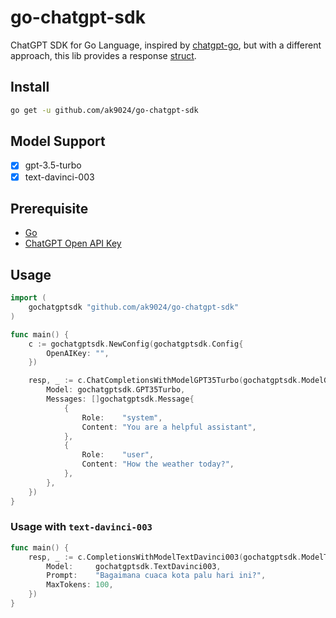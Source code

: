 # go-chatgpt-sdk

ChatGPT SDK for Go Language, inspired by [chatgpt-go](https://github.com/chatgp/chatgpt-go), but with a different approach, this lib provides a response [struct](./struct.go).

## Install

```bash
go get -u github.com/ak9024/go-chatgpt-sdk
```

## Model Support

- [x] gpt-3.5-turbo
- [x] text-davinci-003

## Prerequisite

- [Go](https://go.dev/doc/install)
- [ChatGPT Open API Key](https://platform.openai.com/account/api-keys)

## Usage

```go
import (
	gochatgptsdk "github.com/ak9024/go-chatgpt-sdk"
)

func main() {
	c := gochatgptsdk.NewConfig(gochatgptsdk.Config{
		OpenAIKey: "",
	})

	resp, _ := c.ChatCompletionsWithModelGPT35Turbo(gochatgptsdk.ModelGPT35Turbo{
		Model: gochatgptsdk.GPT35Turbo,
		Messages: []gochatgptsdk.Message{
			{
				Role:    "system",
				Content: "You are a helpful assistant",
			},
			{
				Role:    "user",
				Content: "How the weather today?",
			},
		},
	})
}
```

### Usage with `text-davinci-003`

```go
func main() {
	resp, _ := c.CompletionsWithModelTextDavinci003(gochatgptsdk.ModelTextDavinci003{
		Model:     gochatgptsdk.TextDavinci003,
		Prompt:    "Bagaimana cuaca kota palu hari ini?",
		MaxTokens: 100,
	})
}
```
